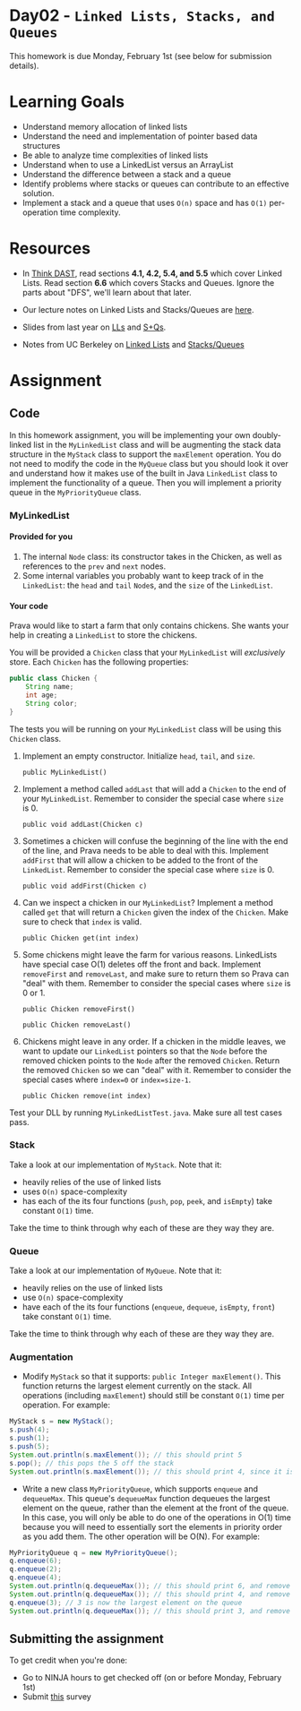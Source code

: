 # Day02 - `Linked Lists, Stacks, and Queues`
This homework is due Monday, February 1st (see below for submission details).
# Learning Goals

- Understand memory allocation of linked lists
- Understand the need and implementation of pointer based data structures
- Be able to analyze time complexities of linked lists
- Understand when to use a LinkedList versus an ArrayList
- Understand the difference between a stack and a queue
- Identify problems where stacks or queues can contribute to an effective solution.
- Implement a stack and a queue that uses `O(n)` space and has `O(1)` per-operation time complexity.

# Resources

- In [Think DAST](http://greenteapress.com/thinkdast/thinkdast.pdf), read sections **4.1, 4.2, 5.4, and 5.5** which cover Linked Lists. Read section **6.6** which covers Stacks and Queues. Ignore the parts about "DFS", we'll learn about that later.

- Our lecture notes on Linked Lists and Stacks/Queues are [here](https://docs.google.com/presentation/d/1SWDq1ltentlA69a6eorkjT0j_PEP3Bd8D8QMsz4DGbI/edit?usp=sharing).

- Slides from last year on [LLs](https://docs.google.com/presentation/d/1_5Uz06Yw2P-CdXoP-j_D_RIVlP_y89wv7xjHdx4vzZ8/edit?usp=sharing) and [S+Qs](https://docs.google.com/presentation/d/1EBnTBGXLrpecftsyOScBp8OPW4bcv5hdMZol789w33o/edit?usp=sharing).

- Notes from UC Berkeley on [Linked Lists](https://drive.google.com/open?id=1czCHlwIhvMl-KkZon1hTiA6relpjfxkr) and [Stacks/Queues](https://drive.google.com/open?id=1NbfPaMdlokDTGlGVL20vynXECxfe0OfJ)

# Assignment

## Code

In this homework assignment, you will be implementing your own doubly-linked list in the `MyLinkedList` class and will be augmenting the stack data structure in the `MyStack` class to support the `maxElement` operation. You do not need to modify the code in the `MyQueue` class but you should look it over and understand how it makes use of the built in Java `LinkedList` class to implement the functionality of a queue. Then you will implement a priority queue in the `MyPriorityQueue` class.
### MyLinkedList
#### Provided for you

1. The internal `Node` class: its constructor takes in the Chicken, as well as references to the `prev` and `next` nodes.
1. Some internal variables you probably want to keep track of in the `LinkedList`: the `head` and `tail` `Node`s, and the `size` of the `LinkedList`.

#### Your code

Prava would like to start a farm that only contains chickens. She wants your help in creating a `LinkedList` to store the chickens.

You will be provided a `Chicken` class that your `MyLinkedList` will *exclusively* store. Each `Chicken` has the following properties:
```java
public class Chicken {
    String name;
    int age;
    String color;
}
```
The tests you will be running on your `MyLinkedList` class will be using this `Chicken` class.

1. Implement an empty constructor. Initialize `head`, `tail`, and `size`.

    `public MyLinkedList()`

2. Implement a method called `addLast` that will add a `Chicken` to the end of your `MyLinkedList`. Remember to consider the special case where `size` is 0.

    `public void addLast(Chicken c)`

3. Sometimes a chicken will confuse the beginning of the line with the end of the line, and Prava needs to be able to deal with this. Implement `addFirst` that will allow a chicken to be added to the front of the `LinkedList`. Remember to consider the special case where `size` is 0.

    `public void addFirst(Chicken c)`

4. Can we inspect a chicken in our `MyLinkedList`? Implement a method called `get` that will return a `Chicken` given the index of the `Chicken`. Make sure to check that `index` is valid.

    `public Chicken get(int index)`

5. Some chickens might leave the farm for various reasons. LinkedLists have special case O(1) deletes off the front and back. Implement `removeFirst` and `removeLast`, and make sure to return them so Prava can "deal" with them. Remember to consider the special cases where `size` is 0 or 1.

    `public Chicken removeFirst()`

    `public Chicken removeLast()`

6. Chickens might leave in any order. If a chicken in the middle leaves, we want to update our `LinkedList` pointers so that the `Node` before the removed chicken points to the `Node` after the removed `Chicken`. Return the removed `Chicken` so we can "deal" with it. Remember to consider the special cases where `index=0` or `index=size-1`.

    `public Chicken remove(int index)`


Test your DLL by running `MyLinkedListTest.java`. Make sure all test cases pass.

### Stack

Take a look at our implementation of `MyStack`. Note that it:

- heavily relies of the use of linked lists
- uses `O(n)` space-complexity
- has each of the its four functions (`push`, `pop`, `peek`, and `isEmpty`) take constant `O(1)` time.

Take the time to think through why each of these are they way they are.

### Queue

Take a look at our implementation of `MyQueue`. Note that it:

- heavily relies on the use of linked lists
- use `O(n)` space-complexity
- have each of the its four functions (`enqueue`, `dequeue`, `isEmpty`, `front`) take constant `O(1)` time.

Take the time to think through why each of these are they way they are.

### Augmentation

* Modify `MyStack` so that it supports: `public Integer maxElement()`. This function returns the largest element currently on the stack. All operations (including `maxElement`) should still be constant `O(1)` time per operation. For example:

```java
MyStack s = new MyStack();
s.push(4);
s.push(1);
s.push(5);
System.out.println(s.maxElement()); // this should print 5
s.pop(); // this pops the 5 off the stack
System.out.println(s.maxElement()); // this should print 4, since it is the largest remaining element on the stack
```
* Write a new class `MyPriorityQueue`, which supports `enqueue` and `dequeueMax`. This queue's `dequeueMax` function dequeues the largest element on the queue, rather than the element at the front of the queue. In this case, you will only be able to do one of the operations in O(1) time because you will need to essentially sort the elements in priority order as you add them. The other operation will be O(N). For example:

```java
MyPriorityQueue q = new MyPriorityQueue();
q.enqueue(6);
q.enqueue(2);
q.enqueue(4);
System.out.println(q.dequeueMax()); // this should print 6, and remove the 6 from the queue
System.out.println(q.dequeueMax()); // this should print 4, and remove the 4 from the queue
q.enqueue(3); // 3 is now the largest element on the queue
System.out.println(q.dequeueMax()); // this should print 3, and remove the 3 from the queue
```

## Submitting the assignment

To get credit when you're done:

- Go to NINJA hours to get checked off (on or before Monday, February 1st)
- Submit [this](https://tinyurl.com/OlinDSA-02) survey